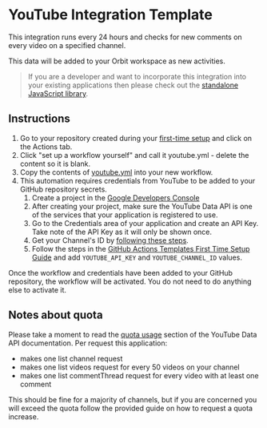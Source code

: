 # YouTube Integration Template

This integration runs every 24 hours and checks for new comments on every video on a specified channel.

This data will be added to your Orbit workspace as new activities.

> If you are a developer and want to incorporate this integration into your existing applications then please check out the [standalone JavaScript library](https://github.com/orbit-love/community-js-youtube-orbit).

## Instructions

1. Go to your repository created during your [first-time setup](../FIRST_TIME_SETUP.md) and click on the Actions tab.
2. Click "set up a workflow yourself" and call it youtube.yml - delete the content so it is blank.
3. Copy the contents of [youtube.yml](youtube.yml) into your new workflow.
4. This automation requires credentials from YouTube to be added to your GitHub repository secrets.
    1. Create a project in the [Google Developers Console](https://console.developers.google.com/)
    2. After creating your project, make sure the YouTube Data API is one of the services that your application is registered to use.
    3. Go to the Credentials area of your application and create an API Key. Take note of the API Key as it will only be shown once.
    4. Get your Channel's ID by [following these steps](https://support.google.com/youtube/answer/3250431).
    5. Follow the steps in the [GitHub Actions Templates First Time Setup Guide](https://github.com/orbit-love/github-actions-templates/blob/main/FIRST_TIME_SETUP.md) and add `YOUTUBE_API_KEY` and `YOUTUBE_CHANNEL_ID` values.

Once the workflow and credentials have been added to your GitHub repository, the workflow will be activated. You do not need to do anything else to activate it.

## Notes about quota

Please take a moment to read the [quota usage](https://developers.google.com/youtube/v3/getting-started#quota) section of the YouTube Data API documentation. Per request this application:

- makes one list channel request
- makes one list videos request for every 50 videos on your channel
- makes one list commentThread request for every video with at least one comment

This should be fine for a majority of channels, but if you are concerned you will exceed the quota follow the provided guide on how to request a quota increase.
